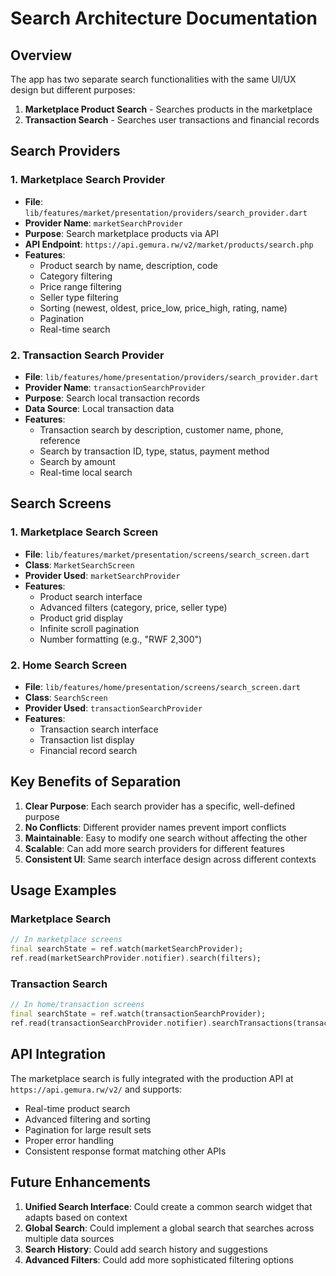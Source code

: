 # Search Architecture Documentation

## Overview
The app has two separate search functionalities with the same UI/UX design but different purposes:

1. **Marketplace Product Search** - Searches products in the marketplace
2. **Transaction Search** - Searches user transactions and financial records

## Search Providers

### 1. Marketplace Search Provider
- **File**: `lib/features/market/presentation/providers/search_provider.dart`
- **Provider Name**: `marketSearchProvider`
- **Purpose**: Search marketplace products via API
- **API Endpoint**: `https://api.gemura.rw/v2/market/products/search.php`
- **Features**:
  - Product search by name, description, code
  - Category filtering
  - Price range filtering
  - Seller type filtering
  - Sorting (newest, oldest, price_low, price_high, rating, name)
  - Pagination
  - Real-time search

### 2. Transaction Search Provider
- **File**: `lib/features/home/presentation/providers/search_provider.dart`
- **Provider Name**: `transactionSearchProvider`
- **Purpose**: Search local transaction records
- **Data Source**: Local transaction data
- **Features**:
  - Transaction search by description, customer name, phone, reference
  - Search by transaction ID, type, status, payment method
  - Search by amount
  - Real-time local search

## Search Screens

### 1. Marketplace Search Screen
- **File**: `lib/features/market/presentation/screens/search_screen.dart`
- **Class**: `MarketSearchScreen`
- **Provider Used**: `marketSearchProvider`
- **Features**:
  - Product search interface
  - Advanced filters (category, price, seller type)
  - Product grid display
  - Infinite scroll pagination
  - Number formatting (e.g., "RWF 2,300")

### 2. Home Search Screen
- **File**: `lib/features/home/presentation/screens/search_screen.dart`
- **Class**: `SearchScreen`
- **Provider Used**: `transactionSearchProvider`
- **Features**:
  - Transaction search interface
  - Transaction list display
  - Financial record search

## Key Benefits of Separation

1. **Clear Purpose**: Each search provider has a specific, well-defined purpose
2. **No Conflicts**: Different provider names prevent import conflicts
3. **Maintainable**: Easy to modify one search without affecting the other
4. **Scalable**: Can add more search providers for different features
5. **Consistent UI**: Same search interface design across different contexts

## Usage Examples

### Marketplace Search
```dart
// In marketplace screens
final searchState = ref.watch(marketSearchProvider);
ref.read(marketSearchProvider.notifier).search(filters);
```

### Transaction Search
```dart
// In home/transaction screens
final searchState = ref.watch(transactionSearchProvider);
ref.read(transactionSearchProvider.notifier).searchTransactions(transactions, query);
```

## API Integration

The marketplace search is fully integrated with the production API at `https://api.gemura.rw/v2/` and supports:
- Real-time product search
- Advanced filtering and sorting
- Pagination for large result sets
- Proper error handling
- Consistent response format matching other APIs

## Future Enhancements

1. **Unified Search Interface**: Could create a common search widget that adapts based on context
2. **Global Search**: Could implement a global search that searches across multiple data sources
3. **Search History**: Could add search history and suggestions
4. **Advanced Filters**: Could add more sophisticated filtering options
